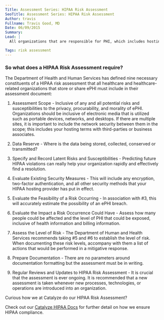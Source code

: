 ```yaml
---
Title: Assessment Series: HIPAA Risk Assessment
SeoTitle: Assessment Series: HIPAA Risk Assessment
Author: travis
Fullname: Travis Good, MD
Date: 06/09/2015
Summary: 
Lead: |
  All organizations that are responsible for PHI, which includes hosting providers like [Catalyze](https://catalyze.io/), are mandated to conduct a HIPAA risk assessment as the first step toward integrating preventatives stipulated in the [HIPAA Security Rule](https://catalyze.io/learn/the-hipaa-security-rule) by The Department of Health and Human Services, and ultimately attaining true HIPAA compliance.

Tags: risk assessment
---
```

### So what does a HIPAA Risk Assessment require?

The Department of Health and Human Services has defined nine necessary constituents of a HIPAA risk assessment that all healthcare and healthcare-related organizations that store or share ePHI must include in their assessment document:

1. Assessment Scope - Inclusive of any and all potential risks and susceptibilities to the privacy, procurability, and morality of ePHI. Organizations should be inclusive of electronic media that is utilized such as portable devices, networks, and desktops. If there are multiple sites, it is important to include the network security between them in the scope; this includes your hosting terms with third-parties or business associates.

2. Data Reserve - Where is the data being stored, collected, conserved or transmitted? 

3. Specify and Record Latent Risks and Susceptibilities - Predicting future HIPAA violations can really help your organization rapidly and effectively find a resolution.

4. Evaluate Existing Security Measures - This will include any encryption, two-factor authentication, and all other security methods that your HIPAA hosting provider has put in effect.
 
5. Evaluate the Feasibility of a Risk Occurring - In association with #3, this will accurately estimate the possibility of an ePHI breach.

6. Evaluate the Impact a Risk Occurrence Could Have - Assess how many people could be affected and the level of PHI that could be exposed, inclusive of health information and billing information. 

7. Assess the Level of Risk - The Department of Human and Health Services recommends taking #5 and #6 to establish the level of risk. When documenting these risk levels, accompany with them a list of actions that would be performed in a mitigative response.

8. Prepare Documentation - There are no parameters around documentation formatting but the assessment must be in writing.

9. Regular Reviews and Updates to HIPAA Risk Assessment - It is crucial that the assessment is ever ongoing. It is recommended that a new assessment is taken whenever new processes, technologies, or operations are introduced into an organization. 

Curious how we at Catalyze do our HIPAA Risk Assessment? 

Check out our [Catalyze HIPAA Docs](https://hipaa.catalyze.io/#catalyze-hipaa-compliance) for further detail on how we ensure HIPAA compliance.


